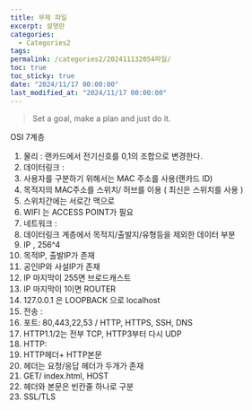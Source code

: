 ```yaml
---
title: 무제 파일
excerpt: 설명란
categories:
  - Categories2
tags: 
permalink: /categories2/202411132054파일/
toc: true
toc_sticky: true
date: "2024/11/17 00:00:00"
last_modified_at: "2024/11/17 00:00:00"
---
```

> Set a goal, make a plan and just do it.

OSI 7계층

1. 물리 : 랜카드에서 전기신호를 0,1의 조합으로 변경한다.
2. 데이터링크 : 
  1. 사용자를 구분하기 위해서는 MAC 주소를 사용(랜카드 ID)
  2. 목적지의 MAC주소를 스위치/ 허브를 이용 ( 최신은 스위치를 사용 )
  3. 스위치간에는 서로간 맥으로 
  4. WIFI 는 ACCESS POINT가 필요
3. 네트워크 : 
  1. 데이터링크 계층에서 목적지/출발지/유형등을 제외한 데이터 부분
  2. IP , 256^4
  3. 목적IP, 출발IP가 존재
  4. 공인IP와 사설IP가 존재
  5. IP 마지막이 255면 브로드캐스트
  6. IP 마지막이 1이면 ROUTER
  7. 127.0.0.1 은 LOOPBACK 으로 localhost
4. 전송 :
  1. 포트: 80,443,22,53  / HTTP, HTTPS, SSH, DNS
  2. HTTP1.1/2는 전부 TCP, HTTP3부터 다시 UDP
5. HTTP:
  1. HTTP헤더+ HTTP본문
  2. 헤더는 요청/응답 헤더가 두개가 존재
  3. GET/ index.html, HOST
  4. 헤더와 본문은 빈칸줄 하나로 구분
  5. SSL/TLS